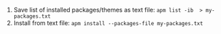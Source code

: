 1.  Save list of installed packages/themes as text file: `apm list -ib  > my-packages.txt`
2.  Install from text file: `apm install --packages-file my-packages.txt`
